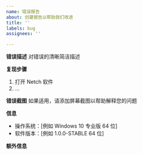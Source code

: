 ```yaml
---
name: 错误报告
about: 创建报告以帮助我们改进
title: ''
labels: bug
assignees: ''

---
```


**错误描述**
对错误的清晰简洁描述

**复现步骤**
1. 打开 Netch 软件
2. ...

**错误截图**
如果适用，请添加屏幕截图以帮助解释您的问题

**信息**
 - 操作系统：[例如 Windows 10 专业版 64 位]
 - 软件版本：[例如 1.0.0-STABLE 64 位]

**额外信息**
